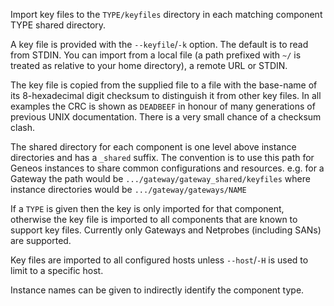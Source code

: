 Import key files to the `TYPE/keyfiles` directory in each matching component TYPE shared directory.

A key file is provided with the `--keyfile`/`-k` option. The default is to read from STDIN. You can import from a local file (a path prefixed with `~/` is treated as relative to your home directory), a remote URL or STDIN.

The key file is copied from the supplied file to a file with the base-name of its 8-hexadecimal digit checksum to distinguish it from other key files. In all examples the CRC is shown as `DEADBEEF` in honour of many generations of previous UNIX documentation. There is a very small chance of a checksum clash.

The shared directory for each component is one level above instance directories and has a `_shared` suffix. The convention is to use this path for Geneos instances to share common configurations and resources. e.g. for a Gateway the path would be `.../gateway/gateway_shared/keyfiles` where instance directories would be `.../gateway/gateways/NAME`

If a `TYPE` is given then the key is only imported for that component, otherwise the key file is imported to all components that are known to support key files. Currently only Gateways and Netprobes (including SANs) are supported.

Key files are imported to all configured hosts unless `--host`/`-H` is used to limit to a specific host.

Instance names can be given to indirectly identify the component type.
